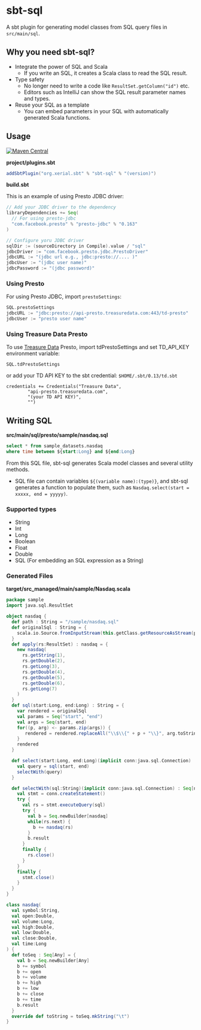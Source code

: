 sbt-sql 
====

A sbt plugin for generating model classes from SQL query files in `src/main/sql`.

## Why you need sbt-sql?

 - Integrate the power of SQL and Scala
     - If you write an SQL, it creates a Scala class to read the SQL result.
 - Type safety
     - No longer need to write a code like `ResultSet.getColumn("id")` etc. 
     - Editors such as IntelliJ can show the SQL result parameter names and types.
 - Reuse your SQL as a template
     - You can embed parameters in your SQL with automatically generated Scala functions.

## Usage

[![Maven Central](https://maven-badges.herokuapp.com/maven-central/org.xerial.sbt/sbt-sql/badge.svg)](https://maven-badges.herokuapp.com/maven-central/org.xerial.sbt/sbt-sql)

**project/plugins.sbt**
```scala
addSbtPlugin("org.xerial.sbt" % "sbt-sql" % "(version)")
```

**build.sbt**

This is an example of using Presto JDBC driver:
```scala
// Add your JDBC driver to the dependency
libraryDependencies += Seq(
  // For using presto-jdbc
  "com.facebook.presto" % "presto-jdbc" % "0.163"
)

// Configure yoru JDBC driver
sqlDir := (sourceDirectory in Compile).value / "sql"
jdbcDriver := "com.facebook.presto.jdbc.PrestoDriver"
jdbcURL := "(jdbc url e.g., jdbc:presto://.... )"
jdbcUser := "(jdbc user name)"
jdbcPassword := "(jdbc password)"
```

### Using Presto
For using Presto JDBC, import `prestoSettings`:
```scala
SQL.prestoSettings
jdbcURL := "jdbc:presto://api-presto.treasuredata.com:443/td-presto"
jdbcUser := "presto user name"
```

### Using Treasure Data Presto

To use [Treasure Data](http://www.treasuredata.com/) Presto, import tdPrestoSettings and
set TD_API_KEY environment variable:
```
SQL.tdPrestoSettings
```
or add your TD API KEY to the sbt credential:
`$HOME/.sbt/0.13/td.sbt`
```
credentials += Credentials("Treasure Data",
        "api-presto.treasuredata.com",
        "(your TD API KEY)",
        "")
```

## Writing SQL

**src/main/sql/presto/sample/nasdaq.sql**
```sql
select * from sample_datasets.nasdaq
where time between ${start:Long} and ${end:Long}
```

From this SQL file, sbt-sql generates Scala model classes and several utility methods.

* SQL file can contain variables `${(variable name):(type)}`, and sbt-sql generates a function to populate them, such as `Nasdaq.select(start = xxxxx, end = yyyyy)`. 

### Supported types
- String
- Int
- Long
- Boolean
- Float
- Double
- SQL (For embedding an SQL expression as a String)

### Generated Files 
**target/src_managed/main/sample/Nasdaq.scala**
```scala
package sample
import java.sql.ResultSet

object nasdaq {
  def path : String = "/sample/nasdaq.sql"
  def originalSql : String = {
    scala.io.Source.fromInputStream(this.getClass.getResourceAsStream(path)).mkString
  }
  def apply(rs:ResultSet) : nasdaq = {
    new nasdaq(
      rs.getString(1),
      rs.getDouble(2),
      rs.getLong(3),
      rs.getDouble(4),
      rs.getDouble(5),
      rs.getDouble(6),
      rs.getLong(7)
    )
  }
  def sql(start:Long, end:Long) : String = {
    var rendered = originalSql
    val params = Seq("start", "end")
    val args = Seq(start, end)
    for((p, arg) <- params.zip(args)) {
       rendered = rendered.replaceAll("\\$\\{" + p + "\\}", arg.toString)
    }
    rendered
  }

  def select(start:Long, end:Long)(implicit conn:java.sql.Connection) : Seq[nasdaq] = {
    val query = sql(start, end)
    selectWith(query)
  }

  def selectWith(sql:String)(implicit conn:java.sql.Connection) : Seq[nasdaq] = {
    val stmt = conn.createStatement()
    try {
      val rs = stmt.executeQuery(sql)
      try {
        val b = Seq.newBuilder[nasdaq]
        while(rs.next) {
          b += nasdaq(rs)
        }
        b.result
      }
      finally {
        rs.close()
      }
    }
    finally {
      stmt.close()
    }
  }
}

class nasdaq(
  val symbol:String,
  val open:Double,
  val volume:Long,
  val high:Double,
  val low:Double,
  val close:Double,
  val time:Long
) {
  def toSeq : Seq[Any] = {
    val b = Seq.newBuilder[Any]
    b += symbol
    b += open
    b += volume
    b += high
    b += low
    b += close
    b += time
    b.result
  }
  override def toString = toSeq.mkString("\t")
}
``` 
 
